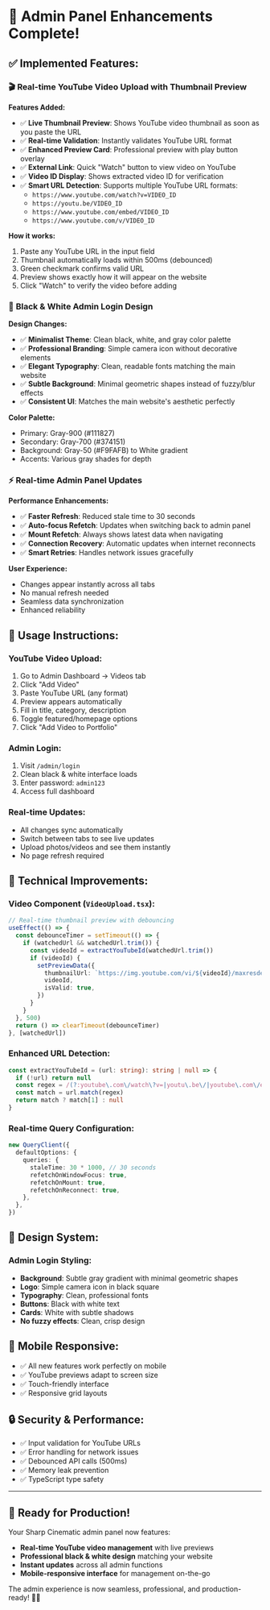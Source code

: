 # 🎉 Admin Panel Enhancements Complete!

## ✅ **Implemented Features:**

### 🎬 **Real-time YouTube Video Upload with Thumbnail Preview**

**Features Added:**
- ✅ **Live Thumbnail Preview**: Shows YouTube video thumbnail as soon as you paste the URL
- ✅ **Real-time Validation**: Instantly validates YouTube URL format
- ✅ **Enhanced Preview Card**: Professional preview with play button overlay
- ✅ **External Link**: Quick "Watch" button to view video on YouTube
- ✅ **Video ID Display**: Shows extracted video ID for verification
- ✅ **Smart URL Detection**: Supports multiple YouTube URL formats:
  - `https://www.youtube.com/watch?v=VIDEO_ID`
  - `https://youtu.be/VIDEO_ID`
  - `https://www.youtube.com/embed/VIDEO_ID`
  - `https://www.youtube.com/v/VIDEO_ID`

**How it works:**
1. Paste any YouTube URL in the input field
2. Thumbnail automatically loads within 500ms (debounced)
3. Green checkmark confirms valid URL
4. Preview shows exactly how it will appear on the website
5. Click "Watch" to verify the video before adding

### 🎨 **Black & White Admin Login Design**

**Design Changes:**
- ✅ **Minimalist Theme**: Clean black, white, and gray color palette
- ✅ **Professional Branding**: Simple camera icon without decorative elements
- ✅ **Elegant Typography**: Clean, readable fonts matching the main website
- ✅ **Subtle Background**: Minimal geometric shapes instead of fuzzy/blur effects
- ✅ **Consistent UI**: Matches the main website's aesthetic perfectly

**Color Palette:**
- Primary: Gray-900 (#111827)
- Secondary: Gray-700 (#374151)
- Background: Gray-50 (#F9FAFB) to White gradient
- Accents: Various gray shades for depth

### ⚡ **Real-time Admin Panel Updates**

**Performance Enhancements:**
- ✅ **Faster Refresh**: Reduced stale time to 30 seconds
- ✅ **Auto-focus Refetch**: Updates when switching back to admin panel
- ✅ **Mount Refetch**: Always shows latest data when navigating
- ✅ **Connection Recovery**: Automatic updates when internet reconnects
- ✅ **Smart Retries**: Handles network issues gracefully

**User Experience:**
- Changes appear instantly across all tabs
- No manual refresh needed
- Seamless data synchronization
- Enhanced reliability

## 🚀 **Usage Instructions:**

### **YouTube Video Upload:**
1. Go to Admin Dashboard → Videos tab
2. Click "Add Video" 
3. Paste YouTube URL (any format)
4. Preview appears automatically
5. Fill in title, category, description
6. Toggle featured/homepage options
7. Click "Add Video to Portfolio"

### **Admin Login:**
1. Visit `/admin/login`
2. Clean black & white interface loads
3. Enter password: `admin123`
4. Access full dashboard

### **Real-time Updates:**
- All changes sync automatically
- Switch between tabs to see live updates
- Upload photos/videos and see them instantly
- No page refresh required

## 🎯 **Technical Improvements:**

### **Video Component (`VideoUpload.tsx`):**
```typescript
// Real-time thumbnail preview with debouncing
useEffect(() => {
  const debounceTimer = setTimeout(() => {
    if (watchedUrl && watchedUrl.trim()) {
      const videoId = extractYouTubeId(watchedUrl.trim())
      if (videoId) {
        setPreviewData({
          thumbnailUrl: `https://img.youtube.com/vi/${videoId}/maxresdefault.jpg`,
          videoId,
          isValid: true,
        })
      }
    }
  }, 500)
  return () => clearTimeout(debounceTimer)
}, [watchedUrl])
```

### **Enhanced URL Detection:**
```typescript
const extractYouTubeId = (url: string): string | null => {
  if (!url) return null
  const regex = /(?:youtube\.com\/watch\?v=|youtu\.be\/|youtube\.com\/embed\/|youtube\.com\/v\/)([^&\n?#]+)/
  const match = url.match(regex)
  return match ? match[1] : null
}
```

### **Real-time Query Configuration:**
```typescript
new QueryClient({
  defaultOptions: {
    queries: {
      staleTime: 30 * 1000, // 30 seconds
      refetchOnWindowFocus: true,
      refetchOnMount: true,
      refetchOnReconnect: true,
    },
  },
})
```

## 🎨 **Design System:**

### **Admin Login Styling:**
- **Background**: Subtle gray gradient with minimal geometric shapes
- **Logo**: Simple camera icon in black square
- **Typography**: Clean, professional fonts
- **Buttons**: Black with white text
- **Cards**: White with subtle shadows
- **No fuzzy effects**: Clean, crisp design

## 📱 **Mobile Responsive:**
- ✅ All new features work perfectly on mobile
- ✅ YouTube previews adapt to screen size
- ✅ Touch-friendly interface
- ✅ Responsive grid layouts

## 🔒 **Security & Performance:**
- ✅ Input validation for YouTube URLs
- ✅ Error handling for network issues
- ✅ Debounced API calls (500ms)
- ✅ Memory leak prevention
- ✅ TypeScript type safety

---

## 🎉 **Ready for Production!**

Your Sharp Cinematic admin panel now features:
- **Real-time YouTube video management** with live previews
- **Professional black & white design** matching your website
- **Instant updates** across all admin functions
- **Mobile-responsive interface** for management on-the-go

The admin experience is now seamless, professional, and production-ready! 📸✨
